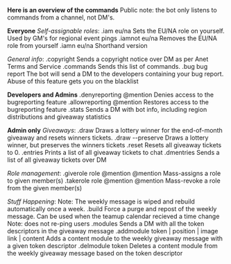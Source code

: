**Here is an overview of the commands**
Public note: the bot only listens to commands from a channel, not DM's.

**Everyone**
*Self-assignable roles*:
.iam eu/na
	Sets the EU/NA role on yourself. Used by GM's for regional event pings
.iamnot eu/na
	Removes the EU/NA role from yourself
.iamn eu/na
	Shorthand version

*General info*:
.copyright
	Sends a copyright notice over DM as per Anet Terms and Service
.commands
	Sends this list of commands.
.bug bug report
	The bot will send a DM to the developers containing your bug report. Abuse of this feature gets you on the blacklist 

**Developers and Admins**
.denyreporting @mention
	Denies access to the bugreporting feature
.allowreporting @mention
	Restores access to the bugreporting feature
.stats
	Sends a DM with bot info, including region distributions and giveaway statistics

**Admin only**
*Giveaways*:
.draw
	Draws a lottery winner for the end-of-month giveaway and resets winners tickets.
.draw --preserve
	Draws a lottery winner, but preserves the winners tickets
.reset
	Resets all giveaway tickets to 0.
.entries
	Prints a list of all giveaway tickets to chat
.dmentries
	Sends a list of all giveaway tickets over DM

*Role management*:
.giverole role @mention @mention
	Mass-assigns a role to given member(s)
.takerole role @mention @mention
	Mass-revoke a role from the given member(s)

*Stuff Happening*:
Note: The weekly message is wiped and rebuild automatically once a week.
.build
	Force a purge and repost of the weekly message. Can be used when the teamup calendar recieved a time change
	Note: does not re-ping users
.modules
	Sends a DM with all the token descriptors in the giveaway message
.addmodule token | position | image link | content
	Adds a content module to the weekly giveaway message with a given token descriptor
.delmodule token
	Deletes a content module from the weekly giveaway message based on the token descriptor
